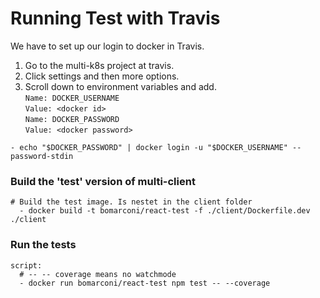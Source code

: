# Running Test with Travis
We have to set up our login to docker in Travis.  
1. Go to the multi-k8s project at travis.  
2. Click settings and then more options.  
3. Scroll down to environment variables and add.  
```Name: DOCKER_USERNAME```  
```Value: <docker id>```  
```Name: DOCKER_PASSWORD```  
```Value: <docker password>```  

```
- echo "$DOCKER_PASSWORD" | docker login -u "$DOCKER_USERNAME" --password-stdin
```
### Build the 'test' version of multi-client
```
# Build the test image. Is nestet in the client folder
  - docker build -t bomarconi/react-test -f ./client/Dockerfile.dev ./client
```
### Run the tests
```
script:
  # -- -- coverage means no watchmode
  - docker run bomarconi/react-test npm test -- --coverage
```
